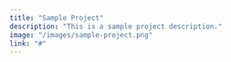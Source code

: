 ```yaml
---
title: "Sample Project"
description: "This is a sample project description."
image: "/images/sample-project.png"
link: "#"
---
```

